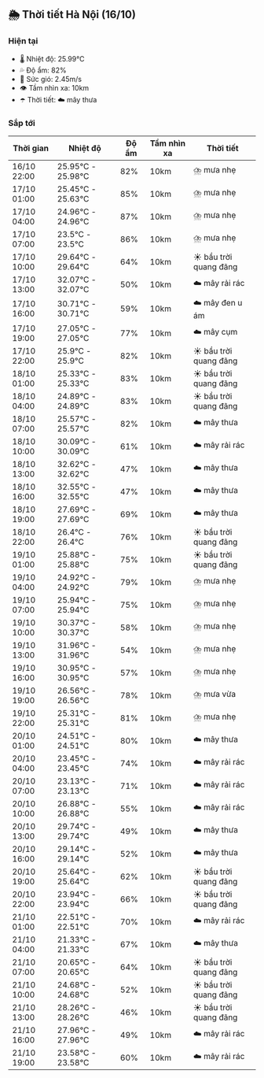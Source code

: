 ## 🌦️ Thời tiết Hà Nội (16/10)

### Hiện tại

- 🌡️ Nhiệt độ: 25.99℃
- 💦 Độ ẩm: 82%
- 💨 Sức gió: 2.45m/s
- 👁️ Tầm nhìn xa: 10km
- ☂️ Thời tiết: ☁️ mây thưa

### Sắp tới

| Thời gian | Nhiệt độ | Độ ẩm | Tầm nhìn xa | Thời tiết |
| --- | --- | --- | --- | --- |
| 16/10 22:00 | 25.95℃ - 25.98℃ | 82% | 10km | ⛈️ mưa nhẹ |
| 17/10 01:00 | 25.45℃ - 25.63℃ | 85% | 10km | ⛈️ mưa nhẹ |
| 17/10 04:00 | 24.96℃ - 24.96℃ | 87% | 10km | ⛈️ mưa nhẹ |
| 17/10 07:00 | 23.5℃ - 23.5℃ | 86% | 10km | ⛈️ mưa nhẹ |
| 17/10 10:00 | 29.64℃ - 29.64℃ | 64% | 10km | ☀️ bầu trời quang đãng |
| 17/10 13:00 | 32.07℃ - 32.07℃ | 50% | 10km | ☁️ mây rải rác |
| 17/10 16:00 | 30.71℃ - 30.71℃ | 59% | 10km | ☁️ mây đen u ám |
| 17/10 19:00 | 27.05℃ - 27.05℃ | 77% | 10km | ☁️ mây cụm |
| 17/10 22:00 | 25.9℃ - 25.9℃ | 82% | 10km | ☀️ bầu trời quang đãng |
| 18/10 01:00 | 25.33℃ - 25.33℃ | 83% | 10km | ☀️ bầu trời quang đãng |
| 18/10 04:00 | 24.89℃ - 24.89℃ | 83% | 10km | ☀️ bầu trời quang đãng |
| 18/10 07:00 | 25.57℃ - 25.57℃ | 82% | 10km | ☁️ mây thưa |
| 18/10 10:00 | 30.09℃ - 30.09℃ | 61% | 10km | ☁️ mây rải rác |
| 18/10 13:00 | 32.62℃ - 32.62℃ | 47% | 10km | ☁️ mây thưa |
| 18/10 16:00 | 32.55℃ - 32.55℃ | 47% | 10km | ☁️ mây thưa |
| 18/10 19:00 | 27.69℃ - 27.69℃ | 69% | 10km | ☁️ mây thưa |
| 18/10 22:00 | 26.4℃ - 26.4℃ | 76% | 10km | ☀️ bầu trời quang đãng |
| 19/10 01:00 | 25.88℃ - 25.88℃ | 75% | 10km | ☀️ bầu trời quang đãng |
| 19/10 04:00 | 24.92℃ - 24.92℃ | 79% | 10km | ⛈️ mưa nhẹ |
| 19/10 07:00 | 25.94℃ - 25.94℃ | 75% | 10km | ⛈️ mưa nhẹ |
| 19/10 10:00 | 30.37℃ - 30.37℃ | 58% | 10km | ⛈️ mưa nhẹ |
| 19/10 13:00 | 31.96℃ - 31.96℃ | 54% | 10km | ⛈️ mưa nhẹ |
| 19/10 16:00 | 30.95℃ - 30.95℃ | 57% | 10km | ⛈️ mưa nhẹ |
| 19/10 19:00 | 26.56℃ - 26.56℃ | 78% | 10km | ⛈️ mưa vừa |
| 19/10 22:00 | 25.31℃ - 25.31℃ | 81% | 10km | ⛈️ mưa nhẹ |
| 20/10 01:00 | 24.51℃ - 24.51℃ | 80% | 10km | ☁️ mây thưa |
| 20/10 04:00 | 23.45℃ - 23.45℃ | 74% | 10km | ☁️ mây rải rác |
| 20/10 07:00 | 23.13℃ - 23.13℃ | 71% | 10km | ☁️ mây rải rác |
| 20/10 10:00 | 26.88℃ - 26.88℃ | 55% | 10km | ☁️ mây rải rác |
| 20/10 13:00 | 29.74℃ - 29.74℃ | 49% | 10km | ☁️ mây thưa |
| 20/10 16:00 | 29.14℃ - 29.14℃ | 52% | 10km | ☁️ mây thưa |
| 20/10 19:00 | 25.64℃ - 25.64℃ | 62% | 10km | ☀️ bầu trời quang đãng |
| 20/10 22:00 | 23.94℃ - 23.94℃ | 66% | 10km | ☀️ bầu trời quang đãng |
| 21/10 01:00 | 22.51℃ - 22.51℃ | 70% | 10km | ☁️ mây rải rác |
| 21/10 04:00 | 21.33℃ - 21.33℃ | 67% | 10km | ☁️ mây thưa |
| 21/10 07:00 | 20.65℃ - 20.65℃ | 64% | 10km | ☀️ bầu trời quang đãng |
| 21/10 10:00 | 24.68℃ - 24.68℃ | 52% | 10km | ☀️ bầu trời quang đãng |
| 21/10 13:00 | 28.26℃ - 28.26℃ | 46% | 10km | ☀️ bầu trời quang đãng |
| 21/10 16:00 | 27.96℃ - 27.96℃ | 49% | 10km | ☁️ mây rải rác |
| 21/10 19:00 | 23.58℃ - 23.58℃ | 60% | 10km | ☁️ mây rải rác |
